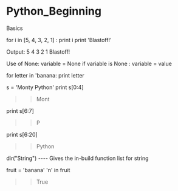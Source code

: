 # Python_Beginning
Basics

for i in [5, 4, 3, 2, 1] :
 print i
print 'Blastoff!'

Output:
5
4
3
2
1
Blastoff!

Use of None: variable = None
if variable is None :
variable = value

for letter in 'banana:
 print letter

s = 'Monty Python'
print s[0:4]

>>Mont

print s[6:7]
>>P

print s[6:20]
>>Python

dir("String") ---- Gives the in-build function list for string

fruit = 'banana'
'n' in fruit

>>True


